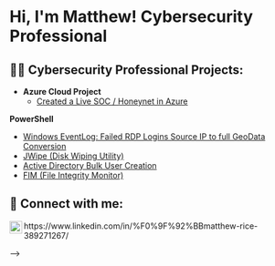 <h1>Hi, I'm Matthew! Cybersecurity Professional </a></h1>

<h2>👨‍💻 Cybersecurity Professional Projects:</h2>

- <b>Azure Cloud Project</b>
  - [Created a Live SOC / Honeynet in Azure](https://github.com/MatthewCyberTest/Azure-SOC/tree/main)

 <b>PowerShell</b>
  - [Windows EventLog: Failed RDP Logins Source IP to full GeoData Conversion](https://github.com/joshmadakor1/Sentinel-Lab)
  - [JWipe (Disk Wiping Utility)](https://github.com/joshmadakor1/Jwipe.PowerShell)
  - [Active Directory Bulk User Creation](https://github.com/joshmadakor1/AD_PS)
  - [FIM (File Integrity Monitor)](https://github.com/joshmadakor1/PowerShell-Integrity-FIM)




<h2> 🤳 Connect with me:</h2>

<img align="left" alt="MatthewRice | LinkedIn" width="22px" src="https://cdn.jsdelivr.net/npm/simple-icons@v3/icons/linkedin.svg" />
https://www.linkedin.com/in/%F0%9F%92%BBmatthew-rice-389271267/


-->
